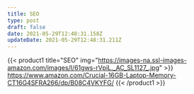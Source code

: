 ```yaml
---
title: SEO
type: post
draft: false
date: 2021-05-29T12:48:31.158Z
updateDate: 2021-05-29T12:48:31.211Z
---
```

{{< product1 title="SEO" img="https://images-na.ssl-images-amazon.com/images/I/61gws-rVpiL._AC_SL1127_.jpg" >}}
https://www.amazon.com/Crucial-16GB-Laptop-Memory-CT16G4SFRA266/dp/B08C4VKYFG/
{{< /product1 >}}